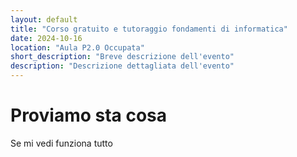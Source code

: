 ```yaml
---
layout: default
title: "Corso gratuito e tutoraggio fondamenti di informatica"
date: 2024-10-16
location: "Aula P2.0 Occupata"
short_description: "Breve descrizione dell'evento"  
description: "Descrizione dettagliata dell'evento"
---
```


# Proviamo sta cosa

Se mi vedi funziona tutto
